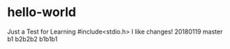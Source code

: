 # hello-world
Just a Test for Learning
#include<stdio.h> I like changes!
20180119
master
b1
b2b2b2
b1b1b1

